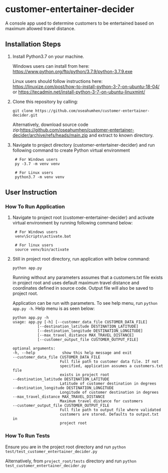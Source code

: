 # customer-entertainer-decider

A console app used to determine customers to be entertained based on maximum allowed travel distance.

## Installation Steps
1. Install Python3.7 on your machine.
   
   Windows users can install from here: <https://www.python.org/ftp/python/3.7.9/python-3.7.9.exe>
   
   Linux users should follow instructions here: <https://linuxize.com/post/how-to-install-python-3-7-on-ubuntu-18-04/> or <https://tecadmin.net/install-python-3-7-on-ubuntu-linuxmint/>
   
2. Clone this repository by calling:
   ```
   git clone https://github.com/oseahumhen/customer-entertainer-decider.git
   ```
   Alternatively, download source code zip:<https://github.com/oseahumhen/customer-entertainer-decider/archive/refs/heads/main.zip> 
   and extract to known directory.

3. Navigate to project directory (customer-entertainer-decider) and run following command to create Python virtual environment
   ```
    # For Windows users
    py -3.7 -m venv venv
    
    # For Linux users
    python3.7 -m venv venv
   ```

## User Instruction

### How To Run Application
1. Navigate to project root (customer-entertainer-decider) and activate virtual environment by running following command below:
   ```
    # For Windows users
    venv\Scripts\activate.bat
    
    # For linux users
    source venv/bin/activate
   ```
2. Still in project root directory, run application with below command:
   ```
   python app.py
   ```
   Running without any parameters assumes that a customers.txt file exists in project root and uses default maximum travel distance and coordinates defined in source code.
   Output file will also be saved to project root.
   
   Application can be run with parameters. To see help menu, run `python app.py -h`. Help menu is as seen below:
   ```
   python app.py -h
   usage: app.py [-h] [--customer_data_file CUSTOMER_DATA_FILE]
              [--destination_latitude DESTINATION_LATITUDE]
              [--destination_longitude DESTINATION_LONGITUDE]
              [--max_travel_distance MAX_TRAVEL_DISTANCE]
              [--customer_output_file CUSTOMER_OUTPUT_FILE]

   optional arguments:
   -h, --help            show this help message and exit
   --customer_data_file CUSTOMER_DATA_FILE
                        Full file path to customer data file. If not
                        specified, application assumes a customers.txt file
                        exists in project root
   --destination_latitude DESTINATION_LATITUDE
                        Latitude of customer destination in degrees
   --destination_longitude DESTINATION_LONGITUDE
                        Longitude of customer destination in degrees
   --max_travel_distance MAX_TRAVEL_DISTANCE
                        Maximum travel distance for customers
   --customer_output_file CUSTOMER_OUTPUT_FILE
                        Full file path to output file where validated
                        customers are stored. Defaults to output.txt in
                        project root
   ```

### How To Run Tests
Ensure you are in the project root directory and run `python test/test_customer_entertainer_decider.py`
   
Alternatively, from `project_root/tests` directory and  run `python test_customer_entertainer_decider.py`


